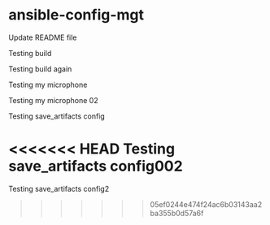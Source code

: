 # ansible-config-mgt

Update README file

Testing build

Testing build again

Testing my microphone

Testing my microphone 02

Testing save_artifacts config

<<<<<<< HEAD
Testing save_artifacts config002
=======
Testing save_artifacts config2
>>>>>>> 05ef0244e474f24ac6b03143aa2ba355b0d57a6f
